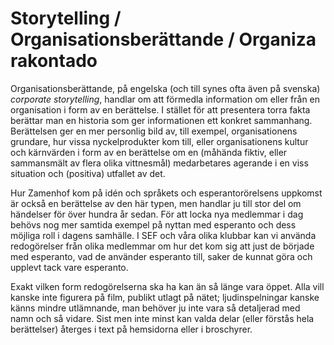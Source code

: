 # Storytelling / Organisationsberättande / Organiza rakontado
Organisationsberättande, på engelska (och till synes ofta även på svenska) *corporate storytelling*, handlar om att förmedla information om eller från en organisation i form av en berättelse. I stället för att presentera torra fakta berättar man en historia som ger informationen ett konkret sammanhang.
Berättelsen ger en mer personlig bild av, till exempel, organisationens grundare, hur vissa nyckelprodukter kom till, eller organisationens kultur och kärnvärden i form av en berättelse om en (måhända fiktiv, eller sammansmält av flera olika vittnesmål) medarbetares agerande i en viss situation och (positiva) utfallet av det.

Hur Zamenhof kom på idén och språkets och esperantorörelsens uppkomst är också en berättelse av den här typen, men handlar ju till stor del om händelser för över hundra år sedan. För att locka nya medlemmar i dag behövs nog mer samtida exempel på nyttan med esperanto och dess möjliga roll i dagens samhälle. I SEF och våra olika klubbar kan vi använda redogörelser från olika medlemmar om hur det kom sig att just de började med esperanto, vad de använder esperanto till, saker de kunnat göra och upplevt tack vare esperanto.

Exakt vilken form redogörelserna ska ha kan än så länge vara öppet. Alla vill kanske inte figurera på film, publikt utlagt på nätet; ljudinspelningar kanske känns mindre utlämnande, man behöver ju inte vara så detaljerad med namn och så vidare. Sist men inte minst kan valda delar (eller förstås hela berättelser) återges i text på hemsidorna eller i broschyrer.
